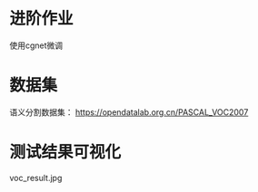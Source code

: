 # 进阶作业

使用cgnet微调

# 数据集

语义分割数据集：
https://opendatalab.org.cn/PASCAL_VOC2007

# 测试结果可视化
voc_result.jpg
